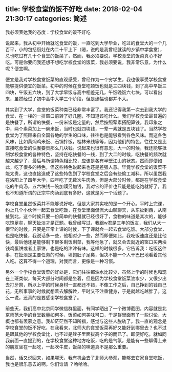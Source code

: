 title: 学校食堂的饭不好吃
date: 2018-02-04 21:30:17
categories: 简述
  --- 


我必须表达我的态度：学校食堂的饭不好吃

说起来，我从初中开始就吃食堂的饭，一直吃到大学毕业，吃过的食堂大的一个几百平，小的包括厨灶在内二十平上下（嗯，说的是我曾经就读的乡镇中学食堂），总也吃过有几十个食堂的饭菜了，然而，我必须要说，学校食堂的饭菜真心不好吃。可是你要问我还想不想吃学校食堂的饭菜，我必须要说，我非常乐意，为什么呢？便宜啊。

便宜是我对学校食堂饭菜的直观感受，曾经作为一个穷学生，我也很享受学校食堂能够提供便宜的饭菜。初中的时候在食堂吃顿饭也就是三四块钱，到了高中早饭三四块，午饭五六块，到了大学早饭与高中相差无几，午饭晚饭六七块。可以看出来，虽然经过了初中高中大学三个阶段，但是涨幅也都并不大。

其实到了大学，食堂的饭菜种类已经非常丰富了。我还记得我第一次去到我大学的食堂，在一楼的一排窗口前转了好几圈，不知道该吃什么。我们学校食堂最普遍的是快餐了，所谓的快餐，一份米饭是定量的，然后按照荤素搭配算钱。我印象之中，两个素菜加上一碗米饭，当时也就四块钱，一荤一素就是五块钱了。当然学校食堂为了照顾来自全国各地的学生的口味，往往也是能够看到各色风味。而这各色风味，比如黄焖鸡米饭、石锅拌饭，桂林米线等等，因为他们的特色，往往又是比直接吃食堂的快餐要贵那么几块钱。说起来也很有意思，大一的时候，我还能够抵制学校食堂的各种特色，坚持在吃快餐的一线，到了大二的时候，吃快餐的频次就越来越少了，最后与所谓特色相比较，应该是各有半壁江山的状态。然而即便如此，吃了很多的特色，但这些特色说起来也还是差强人意。毕竟学校食堂的饭菜不能太贵，这也直接造成了这些特色到了学校食堂之后会有些偷工减料。所以虽然我在洛阳上了四年大学，四年吃了无数次牛肉汤，但是大部分时候，都是在学校食堂吃的牛肉汤，五六块钱一碗加馍另加钱，我对它的评价也只能是能吃饱就好了，我也不知道所谓的正宗牛肉汤到底有多好，这就是另一个话题了。

学校食堂虽然饭菜并不能够说好吃，但是大家其实吃的是一个开心。平时上完课，约上几个小伙伴一起去食堂吃饭，在食堂里面侃侃大山聊聊天，从东扯到西，从南扯到北，这个时候只要一份简单的快餐就已经很好了，食物的味道是其次的，能够吃饱足矣，聊天扯淡才是正题。我曾经写过，我跟w君是三年的饭友，我们从大一很早的时候，只要是正常上课的时候，下了课就会一起去食堂吃饭。大部分食堂，也是吃快餐，我说话多一些，他相对少一些，然而即便如此，我吃饭速度还是比他快，最后他还是能够剩下很多剩饭剩菜，我等他急了，就又会去就近的窗口买两块钱鸡蛋饼或者土家饼，也是吃的津津有味。这样的时候很多，它告诉我：吃饭这件事，在扯淡是主要任务的时候，填饱肚子足矣，但决不能一个人干巴巴地看着其他人吃。这算不得一个道理，对我而言，更像是一种习惯。

另外一个学校食堂饭菜的好处是，它们往往都油水比较少，虽然上学的时候也和现在上班类似，每天大部分时间都是坐着，但是因为学校食堂饭菜油水少，又很少出去打牙祭，所以上学的时候身材一直都还不错，不像工作之后，自己挣到的钱自己花，无所事事的时候就想着去解解馋，平时又不注重健身，于是就越吃越胖了。这么一说，还真的是要感谢学校食堂了。

前些天，我们高中北京同学微信群里面，有同学晒出了一个微博截图，内容就是北京师范大学的食堂数量如何多，饭菜如何美味可口，于是群里面有了一些讨论，大概也都有羡慕之意。我却茫茫然不知所措，感觉与这些人脱轨了。我一直的观念是学校食堂的饭不好吃，在我看来，北师大的食堂饭菜再好又能好到哪里去？也不过是跟其他的学校食堂比，也不过是矬子里面拔高个子的而已了。即便好吃，就如同我前面一直提到的，在学校食堂这种地方吃饭，吃的是气氛，是能有一些聊得上来的朋友坐在一起吃，一起吹牛皮，饭菜的味道真不是那么重要。

当然，话又说回来，如果哪天，我有机会去了北师大参观，能够去它家食堂吃饭，我也是很乐意去的啊。你们谁请 ？哈哈哈。